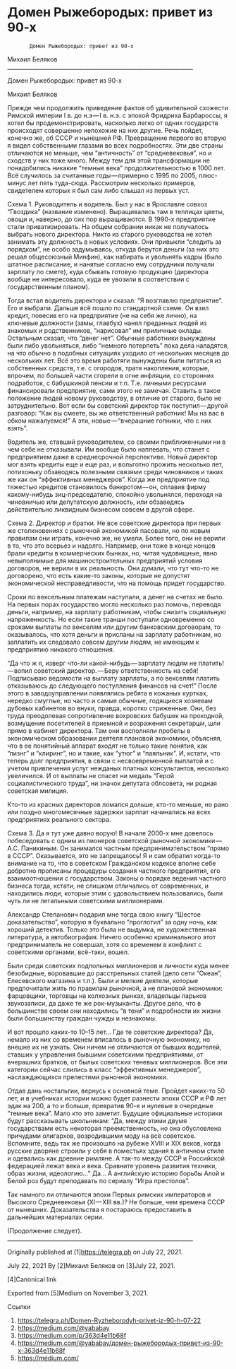 #            Домен Рыжебородых: привет из 90-х
           Домен Рыжебородых: привет из 90-х

   Михаил Беляков
     __________________________________________________________________

Домен Рыжебородых: привет из 90-х

   Михаил Беляков

   Прежде чем продолжить приведение фактов об удивительной схожести
   Римской империи I в. до н.э — I в. н.э. с эпохой Фридриха Барбароссы, я
   хотел бы продемонстрировать, насколько легко от одних государств
   происходят совершенно непохожие на них другие. Речь пойдет, конечно же,
   об СССР и нынешней РФ. Превращение первого во вторую я видел
   собственными глазами во всех подробностях. Эти две страны отличаются не
   меньше, чем “античность” от “средневековья”, но и сходств у них тоже
   много. Между тем для этой трансформации не понадобились никакие “темные
   века” продолжительностью в 1000 лет. Всё случилось за считанные
   годы — примерно с 1995 по 2005, плюс-минус лет пять туда-сюда.
   Рассмотрим несколько примеров, свидетелем которых я был сам либо слышал
   из первых уст.

   Схема 1. Руководитель и водитель. Был у нас в Ярославле совхоз
   “Гвоздика” (название изменено). Выращивались там в теплицах цветы,
   овощи и, наверно, до сих пор выращиваются. В 1990-х предприятие стали
   приватизировать. На общем собрании никак не получалось выбрать нового
   директора. Никто из старого руководства не хотел занимать эту должность
   в новых условиях. Они привыкли “следить за порядком”, не особо
   задумываясь, откуда берутся деньги (за них это решал общесоюзный
   Минфин), как набирать и увольнять кадры (было штатное расписание, и
   нанятые согласно ему сотрудники получали зарплату по смете), куда
   сбывать готовую продукцию (директора вообще не интересовало, куда ее
   увозили в соответствии с государственным планом).

   Тогда встал водитель директора и сказал: “Я возглавлю предприятие”. Его
   и выбрали. Дальше всё пошло по стандартной схеме. Он взял кредит,
   повесив его на предприятие (не на себя же лично), на ключевые должности
   (замы, главбух) нанял преданных людей из знакомых и родственников,
   “нарисовал” им приличные оклады. Остальным сказал, что “денег нет”.
   Обычные работники вынуждены были либо увольняться, либо “немного
   потерпеть” пока дела наладятся, на что обычно в подобных ситуациях
   уходило от нескольких месяцев до нескольких лет. Всё это время работяги
   вынуждены были питаться из собственных средств, т.е. с огородов, тратя
   накопления, которые, впрочем, по большей части сгорели в огне инфляции,
   со сторонних подработок, с бабушкиной пенсии и т.п. Т.е. личными
   ресурсами финансировали предприятие, сами этого не замечая. Ставить в
   такое положение людей новому руководству, в отличие от старого, было не
   затруднительно. Вот если бы советский директор так поступил — другой
   разговор: “Как вы смеете, вы же ответственный работник! Мы на вас в
   обком нажалуемся!” А эти, новые — “вчерашние гопники, что с них взять”.

   Водитель же, ставший руководителем, со своими приближенными ни в чем
   себе не отказывали. Им вообще было наплевать, что станет с предприятием
   даже в среднесрочной перспективе. Новый директор мог взять кредиты еще
   и еще раз, и вольготно прожить несколько лет, потихоньку обзаводясь
   полезными связями среди чиновников и таких же как он “эффективных
   менеджеров”. Когда же предприятие под тяжестью кредитов становилось
   банкротом — он, сплавив фирму какому-нибудь зиц-председателю, спокойно
   увольнялся, переходя на чиновничью или депутатскую должность, или
   обзаведясь действительно ликвидным бизнесом совсем в другой сфере.

   Схема 2. Директор и братки. Не все советские директора при первых же
   столкновениях с рыночной экономикой пасовали, но по новым правилам они
   играть, конечно же, не умели. Более того, они не верили в то, что это
   всерьез и надолго. Например, они тоже в конце концов брали кредиты в
   коммерческих бынках, но, читая чудовищные, явно невыполнимые для
   машиностроительных предприятий условия договоров, не верили в их
   реальность. Они думали, что тут что-то не договорено, что есть какие-то
   законы, которые не допустят экономической несправедливости, что на
   помощь придет государство.

   Сроки по вексельным платежам наступали, а денег на счетах не было. На
   первых порах государство могло несколько раз помочь, переводя деньги,
   например, на зарплату работникам, чтобы снизить социальную
   напряженность. Но если такие транши поступали одновременно со сроками
   выплаты по векселям или другим банковским договорам, то оказывалось,
   что хотя деньги и присланы на зарплату работникам, но заплатить их
   следовало совсем другим людям, не имеющим к предприятию никакого
   отношения.

   “Да что ж я, изверг что-ли какой-нибудь — зарплату людям не
   платить! — вопил советский директор. — Беру ответственность на себя!
   Подписываю ведомости на выплату зарплаты, а по векселям платить
   отказываюсь до следующего поступления финансов на счет!” После этого в
   заводоуправлении появлялись ребята в кожаных куртках, нередко смуглые,
   но часто и самые обычные, годящиеся хозяевам дубовых кабинетов во
   внуки, правда, коротко стриженные. Они, без труда преодолевая
   сопротивление вохровских бабушек на проходной, возмущение посетителей в
   приемной и возражения секретарши, шли прямо в кабинет директора. Там
   они восполняли пробелы в экономическом образовании деятеля плановой
   экономики, объясняя, что в ее понятийный аппарат входят не только такие
   понятия, как “лизнг” и “клиринг”, но и такие, как “утюг” и “паяльник”.
   И, кстати, что теперь долг предприятия, в связи с несвоевременной
   выплатой и с учетом привлечения услуг нежданых платных консультантов,
   несколько увеличился. И от выплаты не спасет ни медаль “Герой
   социалистического труда”, ни значок депутата облсовета, ни родная
   советская милиция.

   Кто-то из красных директоров ломался дольше, кто-то меньше, но рано или
   поздно многомесячные задержки зарплат начинались на всех предприятиях
   реального сектора.

   Схема 3. Да я тут уже давно ворую! В начале 2000-х мне довелось
   побеседовать с одним из пионеров советской рыночной экономики — А.С.
   Паникиным. Он занимался частным предпринимательством “прямо в СССР”.
   Оказывается, это не запрещалось! Я и сам обратил когда-то внимание на
   то, что в советском Гражданском кодексе вполне себе добротно прописаны
   процедуры создания частного предприятия, его взаимоотношении с
   государством. Законы о порядке ведения частного бизнеса тогда, кстати,
   не слишком отличались от современных, и находились люди, которые этим с
   удовольствием пользовались, были чуть ли не легальными советскими
   миллионерами.

   Александр Степанович подарил мне тогда свою книгу “Шестое
   доказательство”, которую я буквально “проглотил” за одну ночь, как
   хороший детектив. Только это была не выдумка, не художественная
   литература, а автобиография. Ничего особенно криминального этот
   предприниматель не совершал, хотя со временем в конфликт с советскими
   органами, всё-таки, вошел.

   Были среди советских подпольных миллионеров и личности куда менее
   безобидные, воровавшие до расстрельных статей (дело сети “Океан”,
   Елесевского магазина и т.п.). Были и мелкие деятели, которые
   предпочитали жить по правилам рыночной, а не плановой экономики:
   фарцовщики, торговцы на колхозных рынках, владельцы ларьков
   звукозаписи, да даже те же рок-музыканты. Другое дело, что в
   большинстве своем они находились “в тени” и подробности их жизни были
   большинству граждан чужды и незнакомы.

   И вот прошло каких-то 10–15 лет… Где те советские директора? Да, немало
   из них со временем вписалось в рыночную экономику, но внешне их не
   узнать. Они ничем не отличаются от бывших водителей, ставших у
   управления бывшими советскими предприятиями, от вчерашних братков, от
   былых советских теневых миллионеров. Все эти категории сейчас слились в
   класс “эффективных менеджеров”, наслаждающихся прелестями рыночной
   экономики.

   Отдав дань ностальгии, вернусь к основной теме. Пройдет каких-то 50
   лет, и в учебниках истории можно будет разнести эпохи СССР и РФ лет
   эдак на 200, а то и больше, превратив 90-е и нулевые в очередные
   “темные века”. Мало кто это заметит. Будущие официальные историки будут
   рассказывать школьникам: “Да, между этими двумя государствами есть
   некоторая преемственность, но она обусловлена причудами олигархов,
   возродившими моду на всё советское. Вспомните, ведь так же произошло на
   рубеже XVIII и XIX веков, когда русские дворяне строили у себя в
   поместьях здания в античном стиле и одевались как древние римляне. А
   так-то между СССР и Российской федерацией лежат века и века. Сравните
   уровень развития техники, образ жизни, идеологию…” Да… А английскую
   историю борьбы Алой и Белой роз будут преподавать по сериалу “Игра
   престолов”.

   Так намного ли отличаются эпохи Первых римских императоров и Высокого
   Средневековья (XI — XIII вв.)? Не больше, чем времена СССР от нынешних.
   Доказательства я постараюсь предоставить в дальнейших материалах серии.

   (Продолжение следует).
     __________________________________________________________________

   Originally published at [1]https://telegra.ph on July 22, 2021.

<time>July 22, 2021</time>
   By [2]Михаил Беляков on [3]July 22, 2021.

   [4]Canonical link

   Exported from [5]Medium on November 3, 2021.

Ссылки

   1. https://telegra.ph/Domen-Ryzheborodyh-privet-iz-90-h-07-22
   2. https://medium.com/@yababay
   3. https://medium.com/p/363d4e11b68f
   4. https://medium.com/@yababay/домен-рыжебородых-привет-из-90-х-363d4e11b68f
   5. https://medium.com/
